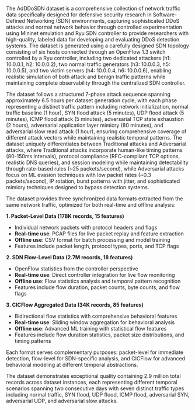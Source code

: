 The AdDDoSDN dataset is a comprehensive collection of network traffic data specifically designed for defensive security research in Software-Defined Networking (SDN) environments, capturing sophisticated DDoS attacks and normal network behavior through controlled experimentation using Mininet emulation and Ryu SDN controller to provide researchers with high-quality, labeled data for developing and evaluating DDoS detection systems. The dataset is generated using a carefully designed SDN topology consisting of six hosts connected through an OpenFlow 1.3 switch controlled by a Ryu controller, including two dedicated attackers (h1: 10.0.0.1, h2: 10.0.0.2), two normal traffic generators (h3: 10.0.0.3, h5: 10.0.0.5), and two victim servers (h4: 10.0.0.4, h6: 10.0.0.6), enabling realistic simulation of both attack and benign traffic patterns while maintaining complete observability through the centralized SDN controller.

The dataset follows a structured 7-phase attack sequence spanning approximately 6.5 hours per dataset generation cycle, with each phase representing a distinct traffic pattern including network initialization, normal traffic baseline (1 hour), SYN flood attack (5 minutes), UDP flood attack (5 minutes), ICMP flood attack (5 minutes), adversarial TCP state exhaustion (2 hours), adversarial application layer mimicry (80 minutes), and adversarial slow read attack (1 hour), ensuring comprehensive coverage of different attack vectors while maintaining realistic temporal patterns. The dataset uniquely differentiates between Traditional attacks and Adversarial attacks, where Traditional attacks incorporate human-like timing patterns (80-150ms intervals), protocol compliance (RFC-compliant TCP options, realistic DNS queries), and session modeling while maintaining detectability through rate-based rules (~25 packets/second), while Adversarial attacks focus on ML evasion techniques with low packet rates (~0.3 packets/second), IP rotation, burst patterns with jitter, and sophisticated mimicry techniques designed to bypass detection systems.

The dataset provides three synchronized data formats extracted from the same network traffic, optimized for both real-time and offline analysis:

**1. Packet-Level Data (178K records, 15 features)**
- Individual network packets with protocol headers and flags
- **Real-time use**: PCAP files for live packet replay and feature extraction
- **Offline use**: CSV format for batch processing and model training
- Features include packet length, protocol types, ports, and TCP flags

**2. SDN Flow-Level Data (2.7M records, 18 features)**
- OpenFlow statistics from the controller perspective
- **Real-time use**: Direct controller integration for live flow monitoring
- **Offline use**: Flow statistics analysis and temporal pattern recognition
- Features include flow duration, packet counts, byte counts, and flow flags

**3. CICFlow Aggregated Data (34K records, 85 features)**
- Bidirectional flow statistics with comprehensive behavioral features
- **Real-time use**: Sliding window aggregation for behavioral analysis
- **Offline use**: Advanced ML training with statistical flow features
- Features include flow duration statistics, packet size distributions, and timing patterns

Each format serves complementary purposes: packet-level for immediate detection, flow-level for SDN-specific analysis, and CICFlow for advanced behavioral modeling at different temporal abstractions.

The dataset demonstrates exceptional quality containing 2.9 million total records across dataset instances, each representing different temporal scenarios spanning two consecutive days with seven distinct traffic types including normal traffic, SYN flood, UDP flood, ICMP flood, adversarial SYN, adversarial UDP, and adversarial slow attacks.